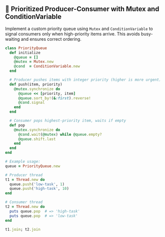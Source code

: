 ## 🚦 Prioritized Producer-Consumer with Mutex and ConditionVariable

Implement a custom priority queue using `Mutex` and `ConditionVariable` to signal consumers only when high-priority items arrive. This avoids busy-waiting and ensures correct ordering.

```ruby
class PriorityQueue
  def initialize
    @queue = []
    @mutex = Mutex.new
    @cond  = ConditionVariable.new
  end

  # Producer pushes items with integer priority (higher is more urgent)
  def push(item, priority)
    @mutex.synchronize do
      @queue << [priority, item]
      @queue.sort_by!(&:first).reverse!
      @cond.signal
    end
  end

  # Consumer pops highest-priority item, waits if empty
  def pop
    @mutex.synchronize do
      @cond.wait(@mutex) while @queue.empty?
      @queue.shift.last
    end
  end
end

# Example usage:
queue = PriorityQueue.new

# Producer thread
t1 = Thread.new do
  queue.push('low-task', 1)
  queue.push('high-task', 10)
end

# Consumer thread
t2 = Thread.new do
  puts queue.pop  # => 'high-task'
  puts queue.pop  # => 'low-task'
end

t1.join; t2.join
```